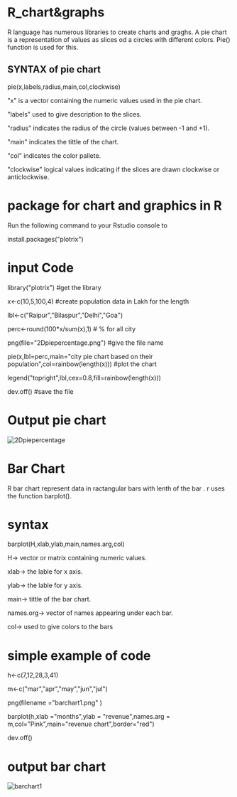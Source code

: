 # R_chart&graphs
R language has numerous libraries to create charts and graghs. A pie chart is a representation of values as slices od a circles with different colors. Pie() function is used for this.

## SYNTAX of pie chart

pie(x,labels,radius,main,col,clockwise)

"x" is a vector containing the numeric values used in the pie chart.

"labels" used to give description to the slices.

"radius" indicates the radius of the circle (values between -1 and +1).

"main" indicates the tittle of the chart.

"col" indicates the color pallete.

"clockwise" logical values indicating if the slices are drawn clockwise or anticlockwise.

# package for chart and graphics in R
Run the following command to your Rstudio console to 

install.packages("plotrix")

# input Code
library("plotrix")            #get the library

x<-c(10,5,100,4)              #create population data in Lakh for the length

lbl<-c("Raipur","Bilaspur","Delhi","Goa") 

perc<-round(100*x/sum(x),1)       # % for all city

png(file="2Dpiepercentage.png")        #give the file name

pie(x,lbl=perc,main="city pie chart based on their population",col=rainbow(length(x))) #plot the chart

legend("topright",lbl,cex=0.8,fill=rainbow(length(x)))

dev.off()     #save the file

# Output pie chart
![2Dpiepercentage](https://user-images.githubusercontent.com/70443251/112511524-7e749300-8db8-11eb-9446-919e630a8a72.png)

# Bar Chart
R bar chart represent data in ractangular bars with lenth of the bar . r uses the function barplot().
# syntax
barplot(H,xlab,ylab,main,names.arg,col)

H-> vector or matrix containing numeric values.

xlab-> the lable for x axis.

ylab-> the lable for y axis.

main-> tittle of the bar chart.

names.org-> vector of names appearing under each bar.

col-> used to give colors to the bars
# simple example of code
h<-c(7,12,28,3,41)

m<-c("mar","apr","may","jun","jul")

png(filename ="barchart1.png" )

barplot(h,xlab ="months",ylab = "revenue",names.arg = m,col="Pink",main="revenue chart",border="red")

dev.off()

# output bar chart
![barchart1](https://user-images.githubusercontent.com/70443251/112587689-1065b580-8e24-11eb-91b1-7d3bb63e23d8.png)
